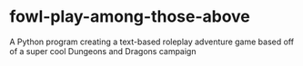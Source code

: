 # fowl-play-among-those-above
A Python program creating a text-based roleplay adventure game based off of a super cool Dungeons and Dragons campaign
